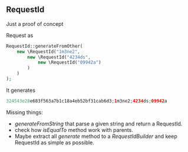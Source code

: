 RequestId
---------
Just a proof of concept

Request as
```php
RequestId::generateFromOther(
    new \RequestId("1m3ne2",
        new \RequestId("4234ds",
            new \RequestId("09942a")
        )
    )
);
```

It generates
```php
324543e28e683f563a7b1c18a4eb52bf31cab6d3;1m3ne2;4234ds;09942a
```

Missing things:
* _generateFromString_ that parse a given string and return a RequestId.
* check how _isEqualTo_ method work with parents.
* Maybe extract all _generate_ method to a _RequestIdBuilder_ and keep RequestId as simple as possible.
